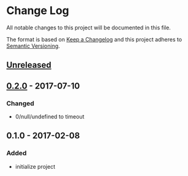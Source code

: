 # Change Log
All notable changes to this project will be documented in this file.

The format is based on [Keep a Changelog](http://keepachangelog.com/) 
and this project adheres to [Semantic Versioning](http://semver.org/).

## [Unreleased]

## [0.2.0] - 2017-07-10
### Changed
- 0/null/undefined to timeout

## 0.1.0 - 2017-02-08
### Added
- initialize project

[0.2.0]: https://github.com/yanni4night/timeoutify-promise/compare/0.1.0...0.2.0
[Unreleased]: https://github.com/yanni4night/timeoutify-promise/compare/0.1.0...HEAD
